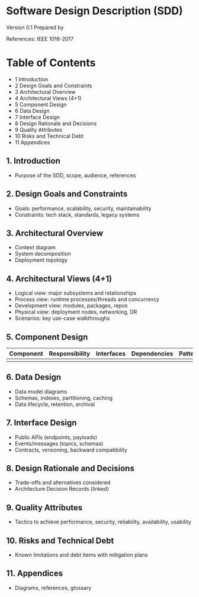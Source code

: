 # Software Design Description (SDD)

Version 0.1
Prepared by <author>
<organization>
<date created>

References: IEEE 1016-2017

Table of Contents
=================
- 1 Introduction
- 2 Design Goals and Constraints
- 3 Architectural Overview
- 4 Architectural Views (4+1)
- 5 Component Design
- 6 Data Design
- 7 Interface Design
- 8 Design Rationale and Decisions
- 9 Quality Attributes
- 10 Risks and Technical Debt
- 11 Appendices

## 1. Introduction
- Purpose of the SDD, scope, audience, references

## 2. Design Goals and Constraints
- Goals: performance, scalability, security, maintainability
- Constraints: tech stack, standards, legacy systems

## 3. Architectural Overview
- Context diagram
- System decomposition
- Deployment topology

## 4. Architectural Views (4+1)
- Logical view: major subsystems and relationships
- Process view: runtime processes/threads and concurrency
- Development view: modules, packages, repos
- Physical view: deployment nodes, networking, DR
- Scenarios: key use-case walkthroughs

## 5. Component Design
| Component | Responsibility | Interfaces | Dependencies | Patterns |
|----------|----------------|-----------|--------------|----------|
|          |                |           |              |          |

## 6. Data Design
- Data model diagrams
- Schemas, indexes, partitioning, caching
- Data lifecycle, retention, archival

## 7. Interface Design
- Public APIs (endpoints, payloads)
- Events/messages (topics, schemas)
- Contracts, versioning, backward compatibility

## 8. Design Rationale and Decisions
- Trade-offs and alternatives considered
- Architecture Decision Records (linked)

## 9. Quality Attributes
- Tactics to achieve performance, security, reliability, availability, usability

## 10. Risks and Technical Debt
- Known limitations and debt items with mitigation plans

## 11. Appendices
- Diagrams, references, glossary
